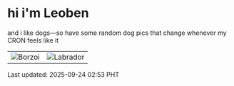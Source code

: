 # hi i'm Leoben

and i like dogs—so have some random dog pics that change whenever my CRON feels like it

|  |  |
|--------|----------|
| ![Borzoi](https://random-dog-vercel.vercel.app/api/random-borzoi?v=1758653586) | ![Labrador](https://random-dog-vercel.vercel.app/api/random-labrador?v=1758653586) |

Last updated: 2025-09-24 02:53 PHT
